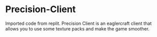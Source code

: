# Precision-Client
Imported code from replit.  Precision Client is an eaglercraft client that allows you to use some texture packs and make the game smoother.
